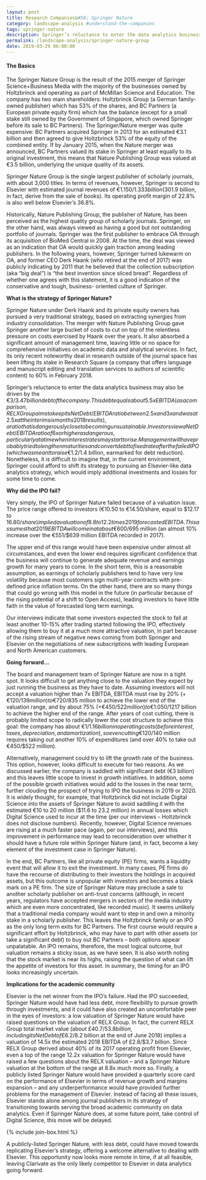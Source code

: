 ```yaml
---
layout: post
title: Research Companies&#58; Springer Nature
category: landscape-analysis #understand-the-companies
tags: springer-nature
description: Springer’s reluctance to enter the data analytics business may be driven by the $3.47 billion debt. The board and management team of are now in a tight spot.
permalink: /landscape-analysis/springer-nature-group
date: 2019-03-29 06:00:00
---
```


#### The Basics

The Springer Nature Group is the result of the 2015 merger of Springer Science+Business Media with the majority of the businesses owned by Holtzbrinck and operating as part of McMillan Science and Education. The company has two main shareholders: Holtzbrinck Group (a German family-owned publisher) which has 53% of the shares, and BC Partners (a European private equity firm) which has the balance (except for a small stake still owned by the Government of Singapore, which owned Springer before its sale to BC Partners). The Springer/Nature merger was quite expensive: BC Partners acquired Springer in 2013 for an estimated €3.1 billion and then agreed to give Holtzbrinck 53% of the equity of the combined entity. If by January 2015, when the Nature merger was announced, BC Partners valued its stake in Springer at least equally to its original investment, this means that Nature Publishing Group was valued at €3.5 billion, underlying the unique quality of its assets.

Springer Nature Group is the single largest publisher of scholarly journals, with about 3,000 titles. In terms of revenues, however, Springer is second to Elsevier with estimated journal revenues of €1.150/$1.333 billion (30% of Springer’s reported 2017 revenues of €1.64/$1.9 billion, in fact, derive from the sale of books). Its operating profit margin of 22.8% is also well below Elsevier’s 36.8%.

Historically, Nature Publishing Group, the publisher of Nature, has been perceived as the highest quality group of scholarly journals. Springer, on the other hand, was always viewed as having a good but not outstanding portfolio of journals. Springer was the first publisher to embrace OA through its acquisition of BioMed Central in 2008. At the time, the deal was viewed as an indication that OA would quickly gain traction among leading publishers. In the following years, however, Springer turned lukewarm on OA, and former CEO Derk Haank (who retired at the end of 2017) was publicly indicating by 2011 that he believed that the collection subscription (aka “big deal”) is “the best invention since sliced bread”. Regardless of whether one agrees with this statement, it is a good indication of the conservative and tough, business- oriented culture of Springer.

**What is the strategy of Springer Nature?**

Springer Nature under Derk Haank and its private equity owners has pursued a very traditional strategy, based on extracting synergies from industry consolidation. The merger with Nature Publishing Group gave Springer another large bucket of costs to cut on top of the relentless pressure on costs exercised by Haank over the years. It also absorbed a significant amount of management time, leaving little or no space for comprehensive initiatives on academic data and analytical services. In fact, its only recent noteworthy deal in research outside of the journal space has been lifting its stake in Research Square (a company that offers language and manuscript editing and translation services to authors of scientific content) to 60% in February 2018.

Springer’s reluctance to enter the data analytics business may also be driven by the €3/$3.47 billion debt of the company. This debt equals about 5.5x EBITDA (as a comparison, RELX Group aims to keep its Net Debt/EBITDA ratio between 2.5x and 3x and was at 2.5x at the interim six months 2018 results), a ratio that is dangerously close to becoming unsustainable. Investors view a Net Debt/EBITDA ratio of 6x or higher as dangerous, particularly at a time when interest rates may start to rise. Management will have probably tried to lengthen maturities and convert debt to fixed rate after the failed IPO (which was meant to raise €1.2/$1.4 billion, earmarked for debt reduction). Nonetheless, it is difficult to imagine that, in the current environment, Springer could afford to shift its strategy to pursuing an Elsevier-like data analytics strategy, which would imply additional investments and losses for some time to come.

**Why did the IPO fail?**

Very simply, the IPO of Springer Nature failed because of a valuation issue. The price range offered to investors (€10.50 to €14.50/share, equal to $12.17 to $16.80/share) implied a valuation of 8.8 to 12.2 times 2019 forecasted EBITDA. This assumes that 2019 EBITDA will come in at about €600/$695 million (an almost 10% increase over the €551/$639 million EBITDA recorded in 2017).

The upper end of this range would have been expensive under almost all circumstances, and even the lower end requires significant confidence that the business will continue to generate adequate revenue and earnings growth for many years to come. In the short term, this is a reasonable assumption, as earnings of scholarly publishers tend to have very low volatility because most customers sign multi-year contracts with pre-defined price inflation terms. On the other hand, there are so many things that could go wrong with this model in the future (in particular because of the rising potential of a shift to Open Access), leading investors to have little faith in the value of forecasted long term earnings.

Our interviews indicate that some investors expected the stock to fall at least another 10-15% after trading started following the IPO, effectively allowing them to buy it at a much more attractive valuation, in part because of the rising stream of negative news coming from both Springer and Elsevier on the negotiations of new subscriptions with leading European and North American customers.

**Going forward...**

The board and management team of Springer Nature are now in a tight spot. It looks difficult to get anything close to the valuation they expect by just running the business as they have to date. Assuming investors will not accept a valuation higher than 7x EBITDA, EBITDA must rise by 20% (+€120/$139 million) to €720/$835 million to achieve the lower end of the valuation range, and by about 75% (+€450/$522 million) to €1.050/$1217 billion to achieve the higher end of the range. After years of cost cutting, there is probably limited scope to radically lower the cost structure to achieve this goal: the company has about €1/$1.16 billion in operating costs (before interest, taxes, depreciation, and amortization), so even cutting €120/$140 million requires taking out another 10% of expenditures (and over 40% to take out €450/$522 million).

Alternatively, management could try to lift the growth rate of the business. This option, however, looks difficult to execute for two reasons. As we discussed earlier, the company is saddled with significant debt (€3 billion) and this leaves little scope to invest in growth initiatives. In addition, some of the possible growth initiatives would add to the losses in the near term, further clouding the prospect of trying to IPO the business in 2019 or 2020. It is widely thought, for example, that Holtzbrinck did not include Digital Science into the assets of Springer Nature to avoid saddling it with the estimated €10 to 20 million ($11.6 to 23.2 million) in annual losses which Digital Science used to incur at the time (per our interviews – Holtzbrinck does not disclose numbers). Recently, however, Digital Science revenues are rising at a much faster pace (again, per our interviews), and this improvement in performance may lead to reconsideration over whether it should have a future role within Springer Nature (and, in fact, become a key element of the investment case in Springer Nature).

In the end, BC Partners, like all private equity (PE) firms, wants a liquidity event that will allow it to exit the investment. In many cases, PE firms do have the recourse of distributing to their investors the holdings in acquired assets, but this outcome is unpopular with investors and becomes a black mark on a PE firm. The size of Springer Nature may preclude a sale to another scholarly publisher on anti-trust concerns (although, in recent years, regulators have accepted mergers in sectors of the media industry which are even more concentrated, like recorded music). It seems unlikely that a traditional media company would want to step in and own a minority stake in a scholarly publisher. This leaves the Holtzbrinck family or an IPO as the only long term exits for BC Partners. The first course would require a significant effort by Holtzbrinck, who may have to part with other assets (or take a significant debt) to buy out BC Partners – both options appear unpalatable. An IPO remains, therefore, the most logical outcome, but valuation remains a sticky issue, as we have seen. It is also worth noting that the stock market is near its highs, raising the question of what can lift the appetite of investors for this asset. In summary, the timing for an IPO looks increasingly uncertain.

**Implications for the academic community**

Elsevier is the net winner from the IPO’s failure. Had the IPO succeeded, Springer Nature would have had less debt, more flexibility to pursue growth through investments, and it could have also created an uncomfortable peer in the eyes of investors: a low valuation of Springer Nature would have raised questions on the valuation of RELX Group. In fact, the current RELX Group total market value (about £40.7/$53.8 billion, including its Net Debt of £6.2/$8.2 billion at the end of June 2018) implies a valuation of 14.5x the estimated 2018 EBITDA of £2.8/$3.7 billion. Since RELX Group derived about 40% of its 2017 operating profit from Elsevier, even a top of the range 12.2x valuation for Springer Nature would have raised a few questions about the RELX valuation – and a Springer Nature valuation at the bottom of the range at 8.8x much more so. Finally, a publicly listed Springer Nature would have provided a quarterly score card on the performance of Elsevier in terms of revenue growth and margins expansion – and any underperformance would have provided further problems for the management of Elsevier. Instead of facing all these issues, Elsevier stands alone among journal publishers in its strategy of transitioning towards serving the broad academic community on data analytics. Even if Springer Nature does, at some future point, take control of Digital Science, this move will be delayed.

{% include join-box.html %}

A publicly-listed Springer Nature, with less debt, could have moved towards replicating Elsevier’s strategy, offering a welcome alternative to dealing with Elsevier. This opportunity now looks more remote in time, if at all feasible, leaving Clarivate as the only likely competitor to Elsevier in data analytics going forward.

